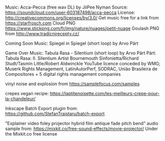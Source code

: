 Music: Acca-Pecca  (free wav DL) by JiiPee Nyman
Source: https://soundcloud.com/user-603187498/acca-pecca
License: http://creativecommons.org/licenses/by/3.0/
Get music free for a link from https://starfrosch.com
Cloud PNG https://www.stickpng.com/fr/img/nature/nuages/petit-nuage
Goulash PNG from http://www.tradicnirecepty.cz/

Coming Soon Music: Spiegel in Spiegel (short loop) by Arvo Pärt

Game Over Music: Tabula Rasa - Silentium (short loop) by Arvo Pärt
Pärt: Tabula Rasa: II. Silentium
Artist
Bournemouth Sinfonietta/Richard Studt/Tasmin Little/Robert Aldwinckle
YouTube licence conceded by WMG; Muserk Rights Management, LatinAutorPerf, SODRAC, União Brasileira de Compositores + 5 digital rights management companies

vinyl noise and explosion from https://samplefocus.com/samples

crepes vegan recipe:
https://laptitenoisette.com/les-meilleurs-crepe-pour-la-chandeleur/

Inkscape Batch Export plugin from:
https://github.com/StefanTraistaru/batch-export

"Explainer video foley projector hybrid film antique fade pitch bend" audio sample from:
https://mixkit.co/free-sound-effects/movie-projector/
Under the Mixkit.co free license